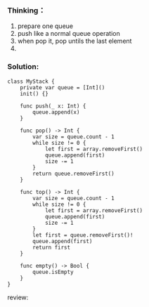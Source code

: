 ### Thinking：
1. prepare one queue
2. push like a normal queue operation
3. when pop it, pop untils the last element
4. 

### Solution:

```
class MyStack {
	private var queue = [Int]()
    init() {}
    
    func push(_ x: Int) {
	    queue.append(x)
    }
    
    func pop() -> Int {
        var size = queue.count - 1
        while size != 0 {
	        let first = array.removeFirst()
	        queue.append(first)
	        size -= 1
        }
        return queue.removeFirst()
    }
    
    func top() -> Int {
        var size = queue.count - 1
        while size != 0 {
	        let first = array.removeFirst()
	        queue.append(first)
	        size -= 1
        }
        let first = queue.removeFirst()!
        queue.append(first)
        return first
    }
    
    func empty() -> Bool {
        queue.isEmpty
    }
}
```

review: